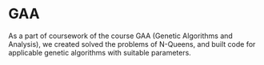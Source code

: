 # GAA
As a part of coursework of the course GAA (Genetic Algorithms and Analysis), we created solved the problems of N-Queens,  and built code for applicable genetic algorithms with suitable parameters.
